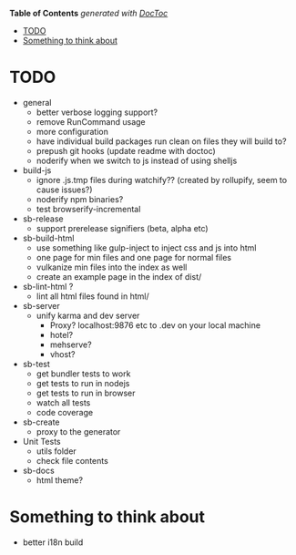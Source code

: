 <!-- START doctoc generated TOC please keep comment here to allow auto update -->
<!-- DON'T EDIT THIS SECTION, INSTEAD RE-RUN doctoc TO UPDATE -->
**Table of Contents**  *generated with [DocToc](https://github.com/thlorenz/doctoc)*

- [TODO](#todo)
- [Something to think about](#something-to-think-about)

<!-- END doctoc generated TOC please keep comment here to allow auto update -->

# TODO
* general
  * better verbose logging support?
  * remove RunCommand usage
  * more configuration
  * have individual build packages run clean on files they will build to?
  * prepush git hooks (update readme with doctoc)
  * noderify when we switch to js instead of using shelljs
* build-js
  * ignore .js.tmp files during watchify?? (created by rollupify, seem to cause issues?)
  * noderify npm binaries?
  * test browserify-incremental
* sb-release
  * support prerelease signifiers (beta, alpha etc)
* sb-build-html
  * use something like gulp-inject to inject css and js into html
  * one page for min files and one page for normal files
  * vulkanize min files into the index as well
  * create an example page in the index of dist/
* sb-lint-html ?
  * lint all html files found in html/
* sb-server
  * unify karma and dev server
    * Proxy? localhost:9876 etc to <project-name>.dev on your local machine
    * hotel?
    * mehserve?
    * vhost?
* sb-test
  * get bundler tests to work
  * get tests to run in nodejs
  * get tests to run in browser
  * watch all tests
  * code coverage
* sb-create
  * proxy to the generator
* Unit Tests
  * utils folder
  * check file contents
* sb-docs
  * html theme?


# Something to think about
* better i18n build
